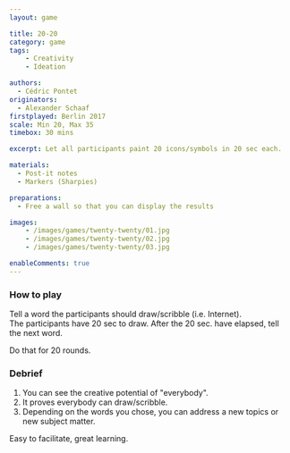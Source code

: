 ```yaml
---
layout: game

title: 20-20
category: game
tags:
    - Creativity
    - Ideation

authors: 
  - Cédric Pontet
originators: 
  - Alexander Schaaf
firstplayed: Berlin 2017
scale: Min 20, Max 35
timebox: 30 mins

excerpt: Let all participants paint 20 icons/symbols in 20 sec each.

materials:
  - Post-it notes
  - Markers (Sharpies)

preparations:
  - Free a wall so that you can display the results

images:
    - /images/games/twenty-twenty/01.jpg
    - /images/games/twenty-twenty/02.jpg
    - /images/games/twenty-twenty/03.jpg

enableComments: true
---
```


### How to play

Tell a word the participants should draw/scribble (i.e. Internet).  
The participants have 20 sec to draw.
After the 20 sec. have elapsed, tell the next word.

Do that for 20 rounds.

### Debrief

1. You can see the creative potential of "everybody".
2. It proves everybody can draw/scribble.
3. Depending on the words you chose, you can address a new topics or new subject matter.

Easy to facilitate, great learning.